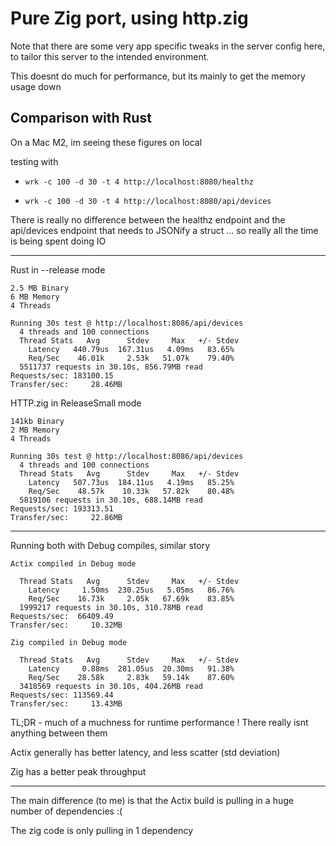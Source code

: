 # Pure Zig port, using http.zig

Note that there are some very app specific tweaks in the server config here, to tailor this server to the intended environment.

This doesnt do much for performance, but its mainly to get the memory usage down

## Comparison with Rust

On a Mac M2, im seeing these figures on local

testing with 

- `wrk -c 100 -d 30 -t 4 http://localhost:8080/healthz`

- `wrk -c 100 -d 30 -t 4 http://localhost:8080/api/devices`

There is really no difference between the healthz endpoint and the api/devices endpoint that needs to JSONify a struct ... so really all the time is being spent doing IO


-----

Rust in --release mode

```
2.5 MB Binary
6 MB Memory
4 Threads

Running 30s test @ http://localhost:8086/api/devices
  4 threads and 100 connections
  Thread Stats   Avg      Stdev     Max   +/- Stdev
    Latency   440.79us  167.31us   4.09ms   83.65%
    Req/Sec    46.01k     2.53k   51.07k    79.40%
  5511737 requests in 30.10s, 856.79MB read
Requests/sec: 183100.15
Transfer/sec:     28.46MB
```

HTTP.zig in ReleaseSmall mode

```
141kb Binary
2 MB Memory
4 Threads

Running 30s test @ http://localhost:8086/api/devices
  4 threads and 100 connections
  Thread Stats   Avg      Stdev     Max   +/- Stdev
    Latency   507.73us  184.11us   4.19ms   85.25%
    Req/Sec    48.57k    10.33k   57.82k    80.48%
  5819106 requests in 30.10s, 688.14MB read
Requests/sec: 193313.51
Transfer/sec:     22.86MB
```

----

Running both with Debug compiles, similar story

```
Actix compiled in Debug mode

  Thread Stats   Avg      Stdev     Max   +/- Stdev
    Latency     1.50ms  230.25us   5.05ms   86.76%
    Req/Sec    16.73k     2.05k   67.69k    83.85%
  1999217 requests in 30.10s, 310.78MB read
Requests/sec:  66409.49
Transfer/sec:     10.32MB
```

```
Zig compiled in Debug mode

  Thread Stats   Avg      Stdev     Max   +/- Stdev
    Latency     0.88ms  281.05us  20.30ms   91.38%
    Req/Sec    28.58k     2.83k   59.14k    87.60%
  3418569 requests in 30.10s, 404.26MB read
Requests/sec: 113569.44
Transfer/sec:     13.43MB

```

TL;DR - much of a muchness for runtime performance ! There really isnt anything between them

Actix generally has better latency, and less scatter (std deviation)

Zig has a better peak throughput

-----

The main difference (to me) is that the Actix build is pulling in a huge number of dependencies :( 

The zig code is only pulling in 1 dependency
